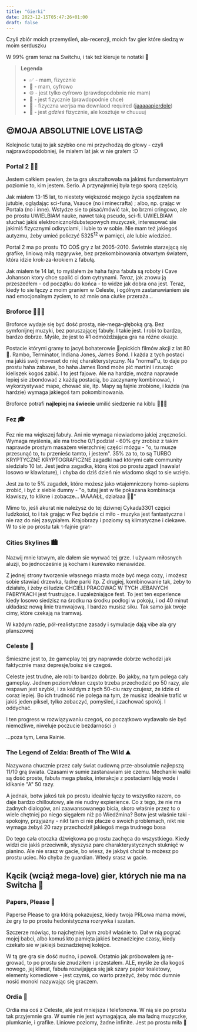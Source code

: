 ```yaml
---
title: "Gierki"
date: 2023-12-15T05:47:26+01:00
draft: false
---
```


Czyli zbiór moich przemyśleń, ala-recenzji, moich fav gier które siedzą w moim serduszku

W 99% gram teraz na Switchu, i tak też kieruje te notatki 🤷

> **Legenda**
> - ✅ - mam, fizycznie
> - 🔢 - mam, cyfrowo
> - 🌐 - jest tylko cyfrowo (prawdopodobnie nie mam)
> - 💾 - jest fizycznie (prawdopodnie chce)
> - 💩 - fizyczna werjsa ma downlaod required ([jaaaaapierdole](/jaaaaapierdole/))
> - 📀 - jest *gdzieś* fizycznie, ale kosztuje w chuuuuj

## 😍MOJA ABSOLUTNIE LOVE LISTA😍
Kolejnośc tutaj to jak szybko one mi przychodzą do głowy - czyli najprawdopodobniej, ile miałem lat jak w nie grałem :D
### Portal 2 💙🧡
Jestem całkiem pewien, że ta gra ukształtowała na jakimś fundamentalnym poziomie to, kim jestem. Serio. A przynajmniej była tego sporą częścią. 

Jak miałem 13-15 lat, to niestety większość mojego życia spędzałem na jutubie, oglądając sci-funa, Vsauce (no i minecrafta) ; albo, np. grając w Portala (no i inne). Wstydze sie to pisać/mówić tak, bo brzmi cringowo, ale po prostu UWIELBIAM nauke, nawet taką pseudo, sci-fi. UWIELBIAM słuchać jakiś elektroniczno/dubstepowych muzyczek, interesować sie jakimiś fizycznymi odkryciami, i lubie to w sobie. Nie mam też jakiegoś autyzmu, żeby umieć policzyć $5325^{12}$ w pamięci, ale lubie wiedzieć.

Portal 2 ma po prostu TO COŚ gry z lat 2005-2010. Świetnie starzejącą się grafike, liniową miłą rozgrywke, bez przekombinowania otwartym światem, która idzie krok-za-krokiem z fabułą.

Jak miałem te 14 lat, to myślałem że haha fajna fabuła są roboty i Cave Johanson ktory chce spalić ci dom cytrynami. *Teraz*, jak znowu ją przeszedłem - od początku do końca - to widze jak dobra ona jest. Teraz, kiedy to sie łączy z moim graniem w Celeste, i ogólnym zastanawianiem sie nad emocjonalnym życiem, to aż mnie ona ciutke przeraża...

### Broforce 💪🇺🇸
Broforce wydaje się być dość prostą, nie-mega-głęboką grą. Bez symfonijnej muzyki, bez poruszającej fabuły. I takie jest. I robi to bardzo, bardzo dobrze. Myśle, że jest to #1 odmóżdżająca gra na różne okazje.

Postacie którymi gramy to jacyś bohaterowie 🌟epickich filmów akcji z lat 80🌟. Rambo, Terminator, Indiana Jones, James Bond. I każda z tych postaci ma jakiś swój moveset do niej charakterystyczny. Na "normal"u, to daje po prostu haha zabawe, bo haha James Bond może pić martini i rzucajc kieliszek kogoś zabić. I to jest fajowe. Ale na hardzie, można naprawde lepiej sie zbondować z każdą postacią, bo zaczynamy kombinować, i wykorzystywać mape, chować sie, itp. Mapy są fajnie zrobione, i każda (na hardzie) wymaga jakiegoś tam pokombinowania.

Broforce potrafi **najlepiej na świecie** umilić siedzenie na kiblu 💖💖💖

### Fez 🎓
Fez nie ma większej fabuły. Ani nie wymaga niewiadomo jakiej zręczności. Wymaga myślenia, ale ma troche 0/1 podział - 60% gry zrobisz z takim naprawde prostym masażem wierzchniej części mózgu - "o, tu musze przesunąć to, tu przenieśc tamto, i jestem". 35% za to, to są TURBO KRYPTYCZNE KRYPTOGRAFICZNE zagadki nad którymi całe community siedziało 10 lat. Jest jedna zagadka, którą ktoś po prostu zgadł (nawalał losowo w klawiature), i chyba do dziś dzień nie wiadomo skąd to sie wzięło. 

Jest za to te 5% zagadek, które możesz jako wtajemniczony homo-sapiens zrobić, i być z siebie dumny - "o, tutaj jest w tle pokazana kombinacja klawiszy, to klikne i zobacze... łAAAAŁŁ, działaaa 🥰🥰"

Mimo to, jeśli akurat nie należysz do tej dziwnej Cykada3301 części ludzkości, to i tak grając w Fez będzie ci miło - muzyka jest fantastyczna i nie raz do niej zasypiałem. Krajobrazy i poziomy są klimatyczne i ciekawe. W to sie po prostu tak ✨fajnie gra✨

### Cities Skylines 🏙
Nazwij mnie łatwym, ale dałem sie wyrwać tej grze. I używam miłosnych aluzji, bo jednocześnie ją kocham i kurewsko nienawidze.

Z jednej strony tworzenie własnego miasta może być mega cozy, i możesz sobie stawiać drzewka, ładne parki itp. Z drugiej, kombinowanie tak, żeby to działało, i żeby ci ludzie CHCIELI PRACOWAĆ W TYCH JEBANYCH FABRYKACH jest frustrujące. I uzależniające fest. To jest ten experience kiedy losowo siedzisz na środku na środku podłogi w pokoju, i od 40 minut układasz nową linie tramwajową. I bardzo musisz siku. Tak samo jak twoje cimy, które czekają na tramwaj.

W każdym razie, pół-realistyczne zasady i symulacje dają vibe ala gry planszowej

### Celeste 🍓
Śmieszne jest to, że gameplay tej gry naprawde dobrze wchodzi jak faktycznie masz depresje/boisz sie czegoś.

Celeste jest trudne, ale robi to bardzo dobrze. Bo jakby, na tym polega cały gameplay. Jednen poziom/ekran często trzeba przechodzić po 50 razy, ale respawn jest szybki, i za każdym z tych 50-ciu razy czujesz, że idzie ci coraz lepiej. Bo ich trudność nie polega na tym, że musisz idealnie trafić w jakiś jeden piksel, tylko zobaczyć, pomyśleć, i zachować spokój. I oddychać.

I ten progress w rozwiązywaniu czegoś, co początkowo wydawało sie być niemożliwe, niweluje poczucie bezdarności :)

...poza tym, Lena Rainie.

### The Legend of Zelda: Breath of The Wild ⛰️
Nazywana chucznie przez cały świat cudowną prze-absolutnie najlepszą 11/10 grą świata. Czasami w sumie zastanawiam sie czemu. Mechaniki walki są dość proste, fabuła mega płaska, interakcje z postaciami leją wode i klikanie "A" 50 razy.

A jednak, botw jakoś tak po prostu idealnie łączy to wszystko razem, co daje bardzo chilloutowy, ale nie nudny expierience. Co z tego, że nie ma żadnych dialogów, ani zaawansowanego bicia, skoro właśnie przez to o wiele chętniej po niego sięgałem niż po Wiedźmina? Botw jest właśnie taki - spokojny, przyjazny - nikt tam ci nie płacze o swoich problemach, nikt nie wymaga żebyś 20 razy przechodził jakiegoś mega trudnego bosa

Do tego cała otoczka dźwiękowa po prostu zachęca do wszystkiego. Kiedy widzi cie jakiś przeciwnik, słyszysz pare charakterystycznych stuknięć w pianino. Ale nie srasz w gacie, bo wiesz, że jakbyś chciał to możesz po prostu uciec. No chyba że guardian. Wtedy srasz w gacie.

## Kącik (wciąż mega-love) gier, których nie ma na Switcha 🫣
### Papers, Please 🪪
Paperse Please to gra którą pokazujesz, kiedy twoja PRLowa mama mówi, że gry to po prostu hedonistyczna rozrywka i szatan.

Szczerze mówiąc, to najchętniej bym zrobił właśnie to. Dał w nią pograć mojej babci, albo komuś kto pamięta jakieś beznadziejne czasy, kiedy czekało sie w jakiejś beznadziejnej kolejce.

W tą gre gra sie dość nudno, i powoli. Ostatnio jak próbowałem ją re-grować, to po prostu sie znudziłem i przestałem. ALE, myśle że dla kogoś nowego, jej klimat, fabuła rozwijająca się jak szary papier toaletowy, elementy komediowe - jest czymś, co warto przeżyć, żeby móc dumnie nosić monokl nazywając się graczem.

### Ordia 🌿
Ordia ma coś z Celeste, ale jest mniejsza i telefonowa. W nią sie po prostu tak przyjemnie gra. W sumie nie jest wymagająca, ale ma ładną muzyczke, plumkanie, i grafike. Liniowe poziomy, żadne infinite. Jest po prostu miła 🥰


